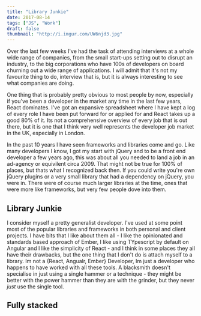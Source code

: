 ```yaml
---
title: "Library Junkie"
date: 2017-08-14
tags: ["JS", "Work"]
draft: false
thumbnail: "http://i.imgur.com/UW6njd3.jpg"
---
```


Over the last few weeks I've had the task of attending interviews at a whole wide range of companies, from the small start-ups setting out to disrupt an industry, to the big
corporations who have 100s of developers on board churning out a wide range of applications. I will admit that it's not my favourite thing to do, interview that is, but it 
is always interesting to see what companies are doing. 

One thing that is probably pretty obvious to most people by now, especially if you've been a developer in the market any time in the last few years, React dominates. I've got an expansive spreadsheet where I have kept a log of every role I have been put forward for or applied for and React takes up a good 80% of it. Its not a comprehensive overview of every job that is out there, but it is one that I think very well represents the developer job market in the UK, especially in London. 

In the past 10 years I have seen frameworks and libraries come and go. Like many developers I know, I got my start with jQuery and to be a front end developer a few years ago, this was about all you needed to land a job in an ad-agency or equivilent circa 2009. That might not be true for 100% of places, but thats what I recognized back then. If you could write you're own jQuery plugins or a very small library that had a dependency on jQuery, you were in. There were of course much larger libraries at the time, ones that were more like frameworks, but very few people dove into them. 

## Library Junkie

I consider myself a pretty generalist developer. I've used at some point most of the popular libraries and frameworks in both personal and client projects. I have bits that I like about them all - I like the opinionated and standards based approach of Ember, I like using TYpescript by default on Angular and I like the simplicity of React - and I think in some places they all have their drawbacks, but the one thing that I don't do is attach myself to a library. Im not a {React, Angualr, Ember} Developer, Im just a developer who happens to have worked with all these tools. A blacksmith doesn't specialise in just using a single hammer or a technique - they might be better with the power hammer than they are with the grinder, but they never *just* use the single tool.  

## Fully stacked 